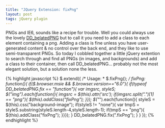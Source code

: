 ```yaml
---
title: "JQuery Extension: fixPng"
layout: post
tags: jQuery plugin
---
```


PNGs and IE6, sounds like a recipe for trouble. Well you could always use the lovely [DD_belatedPNG](http://www.dillerdesign.com/experiment/DD_belatedPNG/) <!--more-->
but to call it you need to add a class to each element containing a png. Adding a class is fine unless you have user-generated content &amp; no control over the back end, and they like to use semi-transparent PNGs. So today I cobbled together a little jQuery extention to search through and find all PNGs (in images, and backgrounds) and add a class to their container, then call DD_belatedPNG... probably not the most elegant solution, but a solution none the less.

{% highlight javascript %}
    $.extend({
    /* Usage:
    * $.fixPng();
    */
    fixPng: function(){
    if($.browser.msie && $.browser.version=="6.0"){
    if(typeof DD_belatedPNG.fix == "function"){
    var imgsrc, styleS;
    $("img").each(function(){
    imgsrc = $(this).attr('src');
    if(imgsrc.split(".")[1] == "png"){
    $(this).addClass("fixPng");
    }});
    $("*").each(function(){
    styleS = $(this).css("background-image");
    if(styleS != "none"){
    var tmpS = styleS.substring(styleS.length-4,styleS.length-1);
    if(tmpS == "png"){
    $(this).addClass("fixPng");
    }}});
    }
    DD_belatedPNG.fix(".fixPng");
    }
    }
    });
{% endhighlight %}
